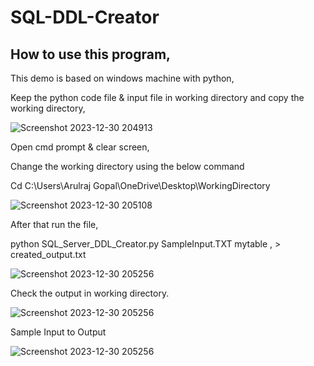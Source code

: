 # SQL-DDL-Creator

## How to use this program,

This demo is based on windows machine with python,

Keep the python code file & input file in working directory and copy the working directory,

![Screenshot 2023-12-30 204913](https://github.com/Arulrajgopal/SQL-DDL-Creator/assets/122370244/dbb7358b-5372-429f-b997-b9415db281da)


Open cmd prompt & clear screen,

Change the working directory using the below command

Cd C:\Users\Arulraj Gopal\OneDrive\Desktop\WorkingDirectory


![Screenshot 2023-12-30 205108](https://github.com/Arulrajgopal/SQL-DDL-Creator/assets/122370244/fe1fef14-99ef-408d-b086-56c68525649a)

After that run the file,

python SQL_Server_DDL_Creator.py SampleInput.TXT mytable , > created_output.txt

![Screenshot 2023-12-30 205256](https://github.com/Arulrajgopal/SQL-DDL-Creator/assets/122370244/2e8f06e5-2937-4f2d-b43f-192667626a39)

Check the output in working directory.


![Screenshot 2023-12-30 205256](https://github.com/Arulrajgopal/SQL-DDL-Creator/assets/122370244/f05e9585-3e76-43c8-bf00-e830ebb6c386)

Sample Input to Output

![Screenshot 2023-12-30 205256](https://github.com/Arulrajgopal/SQL-DDL-Creator/assets/122370244/91100ce8-d7c5-499b-91c2-bb3916a06ce3)
